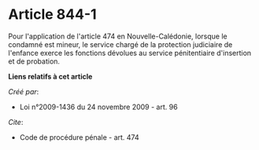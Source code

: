 # Article 844-1

Pour l'application de l'article 474 en Nouvelle-Calédonie, lorsque le condamné est mineur, le service chargé de la protection
judiciaire de l'enfance exerce les fonctions dévolues au service pénitentiaire d'insertion et de probation.

**Liens relatifs à cet article**

_Créé par_:

  - Loi n°2009-1436 du 24 novembre 2009 - art. 96

_Cite_:

  - Code de procédure pénale - art. 474
